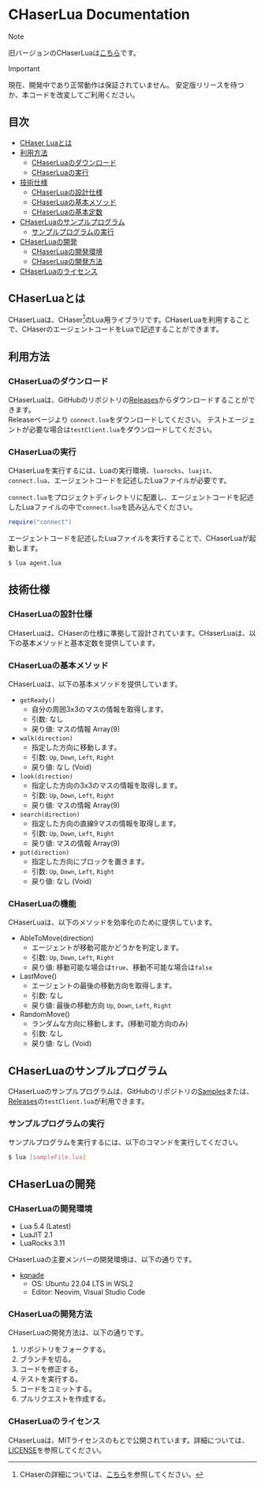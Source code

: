 # CHaserLua Documentation

> [!NOTE]
> 旧バージョンのCHaserLuaは[こちら](https://github.com/kqnade/CHaserLua-archive)です。

> [!IMPORTANT]
> 現在、開発中であり正常動作は保証されていません。
> 安定版リリースを待つか、本コードを改変してご利用ください。

## 目次

- [CHaser Luaとは](#chaser-luaとは)
- [利用方法](#利用方法)
  - [CHaserLuaのダウンロード](#chaserluaのダウンロード)
  - [CHaserLuaの実行](#chaserluaの実行)
- [技術仕様](#技術仕様)
  - [CHaserLuaの設計仕様](#chaserluaの基本仕様)
  - [CHaserLuaの基本メソッド](#chaserluaの基本メソッド)
  - [CHaserLuaの基本定数](#chaserluaの基本定数)
- [CHaserLuaのサンプルプログラム](#chaserluaのサンプルプログラム)
  - [サンプルプログラムの実行](#サンプルプログラムの実行)
- [CHaserLuaの開発](#chaserluaの開発)
  - [CHaserLuaの開発環境](#chaserluaの開発環境)
  - [CHaserLuaの開発方法](#chaserluaの開発方法)
- [CHaserLuaのライセンス](#chaserluaのライセンス)

## CHaserLuaとは

CHaserLuaは、CHaser[^1]のLua用ライブラリです。CHaserLuaを利用することで、CHaserのエージェントコードをLuaで記述することができます。

[^1]: CHaserの詳細については、[こちら](http://www.zenjouken.com/?action=common_download_main&upload_id=489)を参照してください。

## 利用方法

### CHaserLuaのダウンロード

CHaserLuaは、GitHubのリポジトリの[Releases](https:..github.com/kqnade/CHaserLua/releases)からダウンロードすることができます。  
Releaseページより `connect.lua`をダウンロードしてください。
テストエージェントが必要な場合は`testClient.lua`をダウンロードしてください。

### CHaserLuaの実行

CHaserLuaを実行するには、Luaの実行環境、`luarocks`、`luajit`、`connect.lua`、エージェントコードを記述したLuaファイルが必要です。

`connect.lua`をプロジェクトディレクトリに配置し、エージェントコードを記述したLuaファイルの中で`connect.lua`を読み込んでください。

```lua
require("connect")
```

エージェントコードを記述したLuaファイルを実行することで、CHaserLuaが起動します。

```bash
$ lua agent.lua
```

## 技術仕様

### CHaserLuaの設計仕様

CHaserLuaは、CHaserの仕様に準拠して設計されています。CHaserLuaは、以下の基本メソッドと基本定数を提供しています。

### CHaserLuaの基本メソッド

CHaserLuaは、以下の基本メソッドを提供しています。

- `getReady()`
  - 自分の周囲3x3のマスの情報を取得します。
  - 引数: なし
  - 戻り値: マスの情報 Array(9)
- `walk(direction)`
  - 指定した方向に移動します。
  - 引数: `Up`, `Down`, `Left`, `Right`
  - 戻り値: なし (Void)
- `look(direction)`
  - 指定した方向の3x3のマスの情報を取得します。
  - 引数: `Up`, `Down`, `Left`, `Right`
  - 戻り値: マスの情報 Array(9)
- `search(direction)`
  - 指定した方向の直線9マスの情報を取得します。
  - 引数: `Up`, `Down`, `Left`, `Right`
  - 戻り値: マスの情報 Array(9)
- `put(direction)`
  - 指定した方向にブロックを置きます。
  - 引数: `Up`, `Down`, `Left`, `Right`
  - 戻り値: なし (Void)

### CHaserLuaの機能

CHaserLuaは、以下のメソッドを効率化のために提供しています。

- AbleToMove(direction)
  - エージェントが移動可能かどうかを判定します。
  - 引数: `Up`, `Down`, `Left`, `Right`
  - 戻り値: 移動可能な場合は`true`、移動不可能な場合は`false`
- LastMove()
  - エージェントの最後の移動方向を取得します。
  - 引数: なし
  - 戻り値: 最後の移動方向 `Up`, `Down`, `Left`, `Right`
- RandomMove()
  - ランダムな方向に移動します。(移動可能方向のみ)
  - 引数: なし
  - 戻り値: なし (Void)

## CHaserLuaのサンプルプログラム

CHaserLuaのサンプルプログラムは、GitHubのリポジトリの[Samples](https://github.com/kqnade/CHaserLua/samples)または、[Releases](https://github.com/kqnade/CHaserLua/releases)の`testClient.lua`が利用できます。

### サンプルプログラムの実行

サンプルプログラムを実行するには、以下のコマンドを実行してください。

```bash
$ lua [sampleFile.lua]
```

## CHaserLuaの開発

### CHaserLuaの開発環境

- Lua 5.4 (Latest)
- LuaJIT 2.1
- LuaRocks 3.11

CHaserLuaの主要メンバーの開発環境は、以下の通りです。

- [kqnade](https://github.com/kqnade)
  - OS: Ubuntu 22.04 LTS in WSL2
  - Editor: Neovim, Visual Studio Code

### CHaserLuaの開発方法

CHaserLuaの開発方法は、以下の通りです。

1. リポジトリをフォークする。
2. ブランチを切る。
3. コードを修正する。
4. テストを実行する。
5. コードをコミットする。
6. プルリクエストを作成する。

### CHaserLuaのライセンス

CHaserLuaは、MITライセンスのもとで公開されています。詳細については、[LICENSE](https://github.com/kqnade/CHaserLua/LICENSE)を参照してください。
